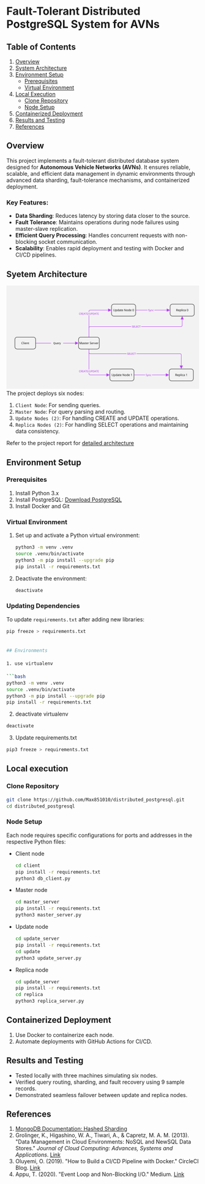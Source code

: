 # Fault-Tolerant Distributed PostgreSQL System for AVNs

## Table of Contents
1. [Overview](#overview)
2. [System Architecture](#system-architecture)
3. [Environment Setup](#environment-setup)
    - [Prerequisites](#prerequisites)
    - [Virtual Environment](#virtual-environment)
4. [Local Execution](#local-execution)
    - [Clone Repository](#clone-repository)
    - [Node Setup](#node-setup)
5. [Containerized Deployment](#containerized-deployment)
6. [Results and Testing](#results-and-testing)
7. [References](#references)

## Overview

This project implements a fault-tolerant distributed database system designed for **Autonomous Vehicle Networks (AVNs)**. It ensures reliable, scalable, and efficient data management in dynamic environments through advanced data sharding, fault-tolerance mechanisms, and containerized deployment.

### Key Features:

- **Data Sharding**: Reduces latency by storing data closer to the source.
- **Fault Tolerance**: Maintains operations during node failures using master-slave replication.
- **Efficient Query Processing**: Handles concurrent requests with non-blocking socket communication.
- **Scalability**: Enables rapid deployment and testing with Docker and CI/CD pipelines.

## Syetem Architecture

![System Architecture](assets/sysdesign.jpg)
The project deploys six nodes:

1. `Client Node`: For sending queries.
2. `Master Node`: For query parsing and routing.
3. `Update Nodes (2)`: For handling CREATE and UPDATE operations.
4. `Replica Nodes (2)`: For handling SELECT operations and maintaining data consistency.

Refer to the project report for [detailed architecture](Distributed_Database_System.pdf)

## Environment Setup

### Prerequisites

1. Install Python 3.x
2. Install PostgreSQL: [Download PostgreSQL](https://www.postgresql.org/download/)
3. Install Docker and Git

### Virtual Environment

1. Set up and activate a Python virtual environment:
   ```bash
   python3 -m venv .venv
   source .venv/bin/activate
   python3 -m pip install --upgrade pip
   pip install -r requirements.txt
   ```
2. Deactivate the environment:
   ```bash
   deactivate
   ```

### Updating Dependencies

To update `requirements.txt` after adding new libraries:

````bash
pip freeze > requirements.txt


## Environments

1. use virtualenv

```bash
python3 -m venv .venv
source .venv/bin/activate
python3 -m pip install --upgrade pip
pip install -r requirements.txt
````

2. deactivate virtualenv

```bash
deactivate
```

3. Update requirements.txt

```bash
pip3 freeze > requirements.txt
```

## Local execution

### Clone Repository

```bash
git clone https://github.com/Max851010/distributed_postgresql.git
cd distributed_postgresql
```

### Node Setup

Each node requires specific configurations for ports and addresses in the respective Python files:

- Client node

  ```bash
  cd client
  pip install -r requirements.txt
  python3 db_client.py
  ```

- Master node

  ```bash
  cd master_server
  pip install -r requirements.txt
  python3 master_server.py
  ```

- Update node

  ```bash
  cd update_server
  pip install -r requirements.txt
  cd update
  python3 update_server.py
  ```

- Replica node

  ```bash
  cd update_server
  pip install -r requirements.txt
  cd replica
  python3 replica_server.py
  ```

## Containerized Deployment

1. Use Docker to containerize each node.
2. Automate deployments with GitHub Actions for CI/CD.

## Results and Testing

- Tested locally with three machines simulating six nodes.
- Verified query routing, sharding, and fault recovery using 9 sample records.
- Demonstrated seamless failover between update and replica nodes.

## References

1. [MongoDB Documentation: Hashed Sharding](https://www.mongodb.com/docs/manual/core/hashed-sharding/)
2. Grolinger, K., Higashino, W. A., Tiwari, A., & Capretz, M. A. M. (2013). "Data Management in Cloud Environments: NoSQL and NewSQL Data Stores." _Journal of Cloud Computing: Advances, Systems and Applications_. [Link](http://www.journalofcloudcomputing.com/content/2/1/22)
3. Oluyemi, O. (2019). "How to Build a CI/CD Pipeline with Docker." CircleCI Blog. [Link](https://circleci.com/blog/build-cicd-pipelines-using-docker/)
4. Appu, T. (2020). "Event Loop and Non-Blocking I/O." Medium. [Link](https://medium.com/@tharunappu2004/event-loop-and-non-blocking-i-o-d6a5ffcbd70d)
